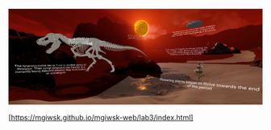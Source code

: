 ![alt text](https://github.com/mgiwsk/mgiwsk-web/blob/master/lab3/ssvraframe.PNG "Cretaceous Period VR")

[https://mgiwsk.github.io/mgiwsk-web/lab3/index.html]
